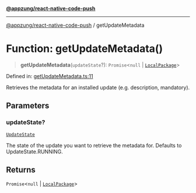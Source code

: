 [**@appzung/react-native-code-push**](../README.md)

---

[@appzung/react-native-code-push](../README.md) / getUpdateMetadata

# Function: getUpdateMetadata()

> **getUpdateMetadata**(`updateState`?): `Promise`\<`null` \| [`LocalPackage`](../interfaces/LocalPackage.md)\>

Defined in: [getUpdateMetadata.ts:11](https://github.com/AppZung/react-native-code-push/blob/5f900017beec34f1e037ac881585c7f5fb00d5dd/src/getUpdateMetadata.ts#L11)

Retrieves the metadata for an installed update (e.g. description, mandatory).

## Parameters

### updateState?

[`UpdateState`](../enumerations/UpdateState.md)

The state of the update you want to retrieve the metadata for. Defaults to UpdateState.RUNNING.

## Returns

`Promise`\<`null` \| [`LocalPackage`](../interfaces/LocalPackage.md)\>
